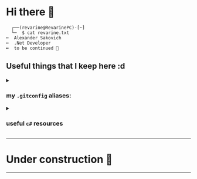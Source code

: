 # Hi there 👋
``` console
  ┌──(revarine@RevarinePC)-[~]
  └─  $ cat revarine.txt
╾  Alexander Sakovich
╾  .Net Developer
╾  to be continued 🤙
```
## Useful things that I keep here :d

<!-- ============ 1 ============ -->

<details>
<summary> <h3> my <code>.gitconfig</code> aliases: </h3></summary>
  
``` .gitconfig

[alias]
s = status --short
st = status
co = checkout
cod = checkout .
aa = add -A
pr = pull --rebase
br = branch -a
l = log --oneline --graph --decorate
graph = log --graph --abbrev-commit --decorate --all --format=format:'%C(bold blue)%h%C(reset) - %C(bold cyan)%aD%C(dim white) - %an%C(reset) %C(bold green)(%ar)%C(reset)%C(bold yellow)%d%C(reset)%n %C(white)%s%C(reset)'

```

</details>
<!-- ============ 2 ============ -->
<details>
  <summary> <h3>useful <code>c#</code> resources</h3></summary>

  - [coreclr Book of the Runtime](https://github.com/dotnet/coreclr/tree/master/Documentation/botr)
  - [sidristij/dotnetbook](https://github.com/sidristij/dotnetbook/blob/master/book/ru/readme.md)
  - [C# at Google Style Guide](https://google.github.io/styleguide/csharp-style.html)
    
</details>

<!-- ============ 3 ============ -->
---
# Under construction 🚧
---
